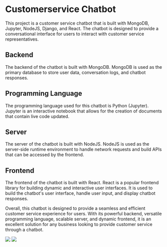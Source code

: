 # Customerservice Chatbot

This project is a customer service chatbot that is built with MongoDB, Jupyter, NodeJS, Django, and React. The chatbot is designed to provide a conversational interface for users to interact with customer service representatives.

## Backend

The backend of the chatbot is built with MongoDB. MongoDB is used as the primary database to store user data, conversation logs, and chatbot responses.

## Programming Language

The programming language used for this chatbot is Python (Jupyter). Jupyter is an interactive notebook that allows for the creation of documents that contain live code updated.

## Server

The server of the chatbot is built with NodeJS. NodeJS is used as the server-side runtime environment to handle network requests and build APIs that can be accessed by the frontend.

## Frontend

The frontend of the chatbot is built with React. React is a popular frontend library for building dynamic and interactive user interfaces. It is used to build the chatbot's user interface, handle user input, and display chatbot responses.

Overall, this chatbot is designed to provide a seamless and efficient customer service experience for users. With its powerful backend, versatile programming language, scalable server, and dynamic frontend, it is an excellent solution for any business looking to provide customer service through a chatbot.


 <img src="https://img.shields.io/github/last-commit/AwsamAgbarya/CustomerService-ChatBot?color=blue">
 <img src="https://img.shields.io/github/commit-activity/m/AwsamAgbarya/CustomerService-ChatBot?style=plastic">

